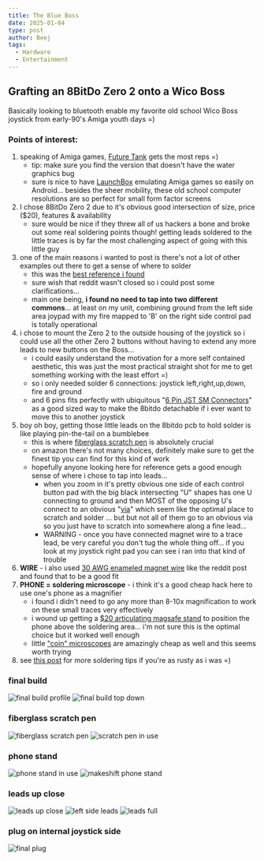 ```yaml
---
title: The Blue Boss
date: 2025-01-04
type: post
author: Beej
tags:
  - Hardware
  - Entertainment
---
```


## Grafting an 8BitDo Zero 2 onto a Wico Boss

Basically looking to bluetooth enable my favorite old school Wico Boss joystick from early-90's Amiga youth days =)

### Points of interest:
1. speaking of Amiga games, [Future Tank](https://amiga.abime.net/games/view/future-tank) gets the most reps =)
     - tip: make sure you find the version that doesn't have the water graphics bug
   - sure is nice to have [LaunchBox](https://www.launchbox-app.com/) emulating Amiga games so easily on Android... besides the sheer mobility, these old school computer resolutions are so perfect for small form factor screens
1. I chose 8BitDo Zero 2 due to it's obvious good intersection of size, price ($20), features & availability
   - sure would be nice if they threw all of us hackers a bone and broke out some real soldering points though! getting leads soldered to the little traces is by far the most challenging aspect of going with this little guy
1. one of the main reasons i wanted to post is there's not a lot of other examples out there to get a sense of where to solder
   - this was the [best reference i found](https://www.reddit.com/r/8bitdo/comments/ighlet/8bitdo_zero_and_zero_2_pcb/)
   - sure wish that reddit wasn't closed so i could post some clarifications...
   - main one being, **i found no need to tap into two different commons**... at least on my unit, combining ground from the left side area joypad with my fire mapped to 'B' on the right side control pad is totally operational
1. i chose to mount the Zero 2 to the outside housing of the joystick so i could use all the other Zero 2 buttons without having to extend any more leads to new buttons on the Boss... 
   - i could easily understand the motivation for a more self contained aesthetic, this was just the most practical straight shot for me to get something working with the least effort =)
   - so i only needed solder 6 connections: joystick left,right,up,down, fire and ground
   - and 6 pins fits perfectly with ubiquitous "[6 Pin JST SM Connectors](https://www.amazon.com/gp/product/B07YWHCPW5/)" as a good sized way to make the 8bitdo detachable if i ever want to move this to another joystick
1. boy oh boy, getting those little leads on the 8bitdo pcb to hold solder is like playing pin-the-tail on a bumblebee
   - this is where [fiberglass scratch pen](https://www.amazon.com/gp/product/B002RMCFZM) is absolutely crucial
   - on amazon there's not many choices, definitely make sure to get the finest tip you can find for this kind of work
   - hopefully anyone looking here for reference gets a good enough sense of where i chose to tap into leads... 
     - when you zoom in it's pretty obvious one side of each control button pad with the big black intersecting "U" shapes has one U connecting to ground and then MOST of the opposing U's connect to an obvious "[via](https://en.wikipedia.org/wiki/Via_(electronics))" which seem like the optimal place to scratch and solder ... but but not all of them go to an obvious via so you just have to scratch into somewhere along a fine lead... 
     - WARNING - once you have connected magnet wire to a trace lead, be very careful you don't tug the whole thing off... if you look at my joystick right pad you can see i ran into that kind of trouble
1. **WIRE** - i also used [30 AWG enameled magnet wire](https://www.amazon.com/gp/product/B0CK83CR2B) like the reddit post and found that to be a good fit
1. **PHONE = soldering microscope** - i think it's a good cheap hack here to use one's phone as a magnifier
   - i found i didn't need to go any more than 8-10x magnification to work on these small traces very effectively
   - i wound up getting a [$20 articulating magsafe stand](https://www.amazon.com/gp/product/B0CP29VTPY) to position the phone above the soldering area... i'm not sure this is the optimal choice but it worked well enough
   - little ["coin" microscopes](https://www.amazon.com/Elikliv-Microscope-Endoscope-Magnification-Adjustable/dp/B07QB79SN6) are amazingly cheap as well and this seems worth trying
1. see [this post](/Gen2-GuliKit-TMR-PS4-joystick-drift-fix) for more soldering tips if you're as rusty as i was =)

### final build
![final build profile](https://github.com/user-attachments/assets/a2b491e9-13f6-4600-8954-6ea5527b055a)
![final build top down](https://github.com/user-attachments/assets/02923edd-3d03-45f4-bfd4-0dcb14472a69)

### fiberglass scratch pen
![fiberglass scratch pen](https://github.com/user-attachments/assets/e7a27c9e-bb21-420d-9fe5-51cb2e3f08d0)
![scratch pen in use](https://github.com/user-attachments/assets/4e8cd0b5-73f0-4f28-a5b9-f0ee9d8f7e2a)

### phone stand
![phone stand in use](https://github.com/user-attachments/assets/b2aad20b-6faa-4729-9c0d-2433dfa08409)
![makeshift phone stand](https://github.com/user-attachments/assets/2a5b6efd-2120-4aa1-a84f-247baa3ad0db)

### leads up close
![leads up close](https://github.com/user-attachments/assets/48f4e31c-16ae-4a31-8996-2af61442f9d3)
![left side leads](https://github.com/user-attachments/assets/7261534b-1e34-4e39-b0f9-8518a25f7305)
![leads full](https://github.com/user-attachments/assets/b2725cbe-64a1-4724-95d6-73c7459c920d)

### plug on internal joystick side
![final plug](https://github.com/user-attachments/assets/132e0e6a-db6f-4635-9639-409980f16595)
